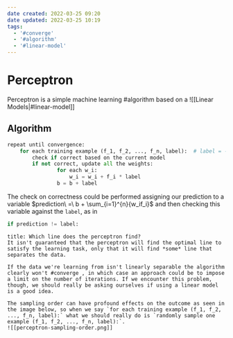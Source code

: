 ```yaml
---
date created: 2022-03-25 09:20
date updated: 2022-03-25 10:19
tags:
  - '#converge'
  - '#algorithm'
  - '#linear-model'
---
```


# Perceptron

Perceptron is a simple machine learning #algorithm based on a ![[Linear Models|#linear-model]]

## Algorithm

```python
repeat until convergence:
	for each training example (f_1, f_2, ..., f_n, label):  # label = -1/1
		check if correct based on the current model
		if not correct, update all the weights:
				for each w_i:
					w_i = w_i + f_i * label
				b = b + label
```

The check on correctness could be performed assigning our prediction to a variable $prediction\ =\ b + \sum_{i=1}^{n}{w_if_i}$ and then checking this variable against the `label`, as in

```python
if prediction != label:
```

```ad-question
title: Which line does the perceptron find?
It isn't guaranteed that the perceptron will find the optimal line to satisfy the learning task, only that it will find *some* line that separates the data.
```

```ad-note
If the data we're learning from isn't linearly separable the algorithm clearly won't #converge , in which case an approach could be to impose a limit on the number of iterations. If we encounter this problem, though, we should really be asking ourselves if using a linear model is a good idea.
```

```ad-note
The sampling order can have profound effects on the outcome as seen in the image below, so when we say `for each training example (f_1, f_2, ..., f_n, label):` what we should really do is `randomly sample one example (f_1, f_2, ..., f_n, label):`.
![[perceptron-sampling-order.png]]
```
